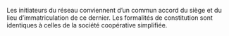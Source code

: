 Les initiateurs du réseau conviennent d’un commun accord du siège et du lieu d’immatriculation de ce dernier.
Les formalités de constitution sont identiques à celles de la société coopérative simplifiée.